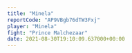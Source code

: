 ```yaml
---
title: "Minela"
reportCode: "AP9VBgb76dTW3Fxj"
player: "Minela"
fight: "Prince Malchezaar"
date: 2021-08-30T19:10:09.637000+00:00
---
```

